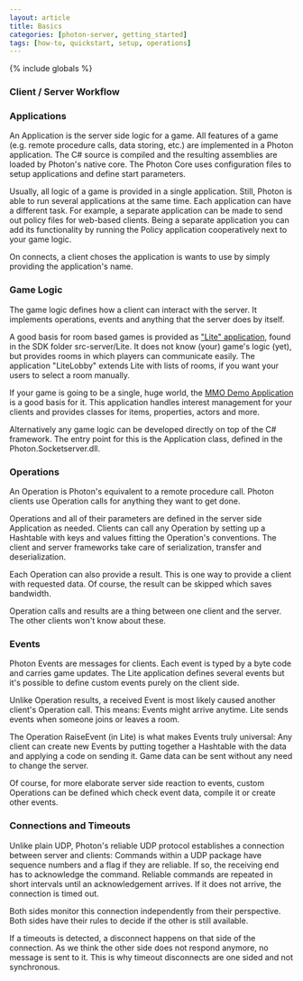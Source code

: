```yaml
---
layout: article
title: Basics
categories: [photon-server, getting_started]
tags: [how-to, quickstart, setup, operations]
---
```

{% include globals %}

### Client / Server Workflow

### Applications

An Application is the server side logic for a game. All features of a
game (e.g. remote procedure calls, data storing, etc.) are implemented
in a Photon application. The C\# source is compiled and the resulting
assemblies are loaded by Photon's native core. The Photon Core uses
configuration files to setup applications and define start parameters.

Usually, all logic of a game is provided in a single application. Still,
Photon is able to run several applications at the same time. Each
application can have a different task. For example, a separate
application can be made to send out policy files for web-based clients.
Being a separate application you can add its functionality by running
the Policy application cooperatively next to your game logic.

On connects, a client choses the application is wants to use by simply
providing the application's name.

### Game Logic

The game logic defines how a client can interact with the server. It
implements operations, events and anything that the server does by
itself.

A good basis for room based games is provided as ["Lite"
application](/liteandlitelobbyaddon), found in the SDK folder
src-server/Lite. It does not know (your) game's logic (yet), but
provides rooms in which players can communicate easily. The application
"LiteLobby" extends Lite with lists of rooms, if you want your users to
select a room manually.

If your game is going to be a single, huge world, the [MMO Demo
Application](/mmo) is a good basis for it. This application handles
interest management for your clients and provides classes for items,
properties, actors and more.

Alternatively any game logic can be developed directly on top of the C\#
framework. The entry point for this is the Application class, defined in
the Photon.Socketserver.dll.

### Operations

An Operation is Photon's equivalent to a remote procedure call. Photon
clients use Operation calls for anything they want to get done.

Operations and all of their parameters are defined in the server side
Application as needed. Clients can call any Operation by setting up a
Hashtable with keys and values fitting the Operation's conventions. The
client and server frameworks take care of serialization, transfer and
deserialization.

Each Operation can also provide a result. This is one way to provide a
client with requested data. Of course, the result can be skipped which
saves bandwidth.

Operation calls and results are a thing between one client and the
server. The other clients won't know about these.

### Events

Photon Events are messages for clients. Each event is typed by a byte
code and carries game updates. The Lite application defines several
events but it's possible to define custom events purely on the client
side.

Unlike Operation results, a received Event is most likely caused another
client's Operation call. This means: Events might arrive anytime. Lite
sends events when someone joins or leaves a room.

The Operation RaiseEvent (in Lite) is what makes Events truly universal:
Any client can create new Events by putting together a Hashtable with
the data and applying a code on sending it. Game data can be sent
without any need to change the server.

Of course, for more elaborate server side reaction to events, custom
Operations can be defined which check event data, compile it or create
other events.

### Connections and Timeouts

Unlike plain UDP, Photon's reliable UDP protocol establishes a
connection between server and clients: Commands within a UDP package
have sequence numbers and a flag if they are reliable. If so, the
receiving end has to acknowledge the command. Reliable commands are
repeated in short intervals until an acknowledgement arrives. If it does
not arrive, the connection is timed out.

Both sides monitor this connection independently from their perspective.
Both sides have their rules to decide if the other is still available.

If a timeouts is detected, a disconnect happens on that side of the
connection. As we think the other side does not respond anymore, no
message is sent to it. This is why timeout disconnects are one sided and
not synchronous.
